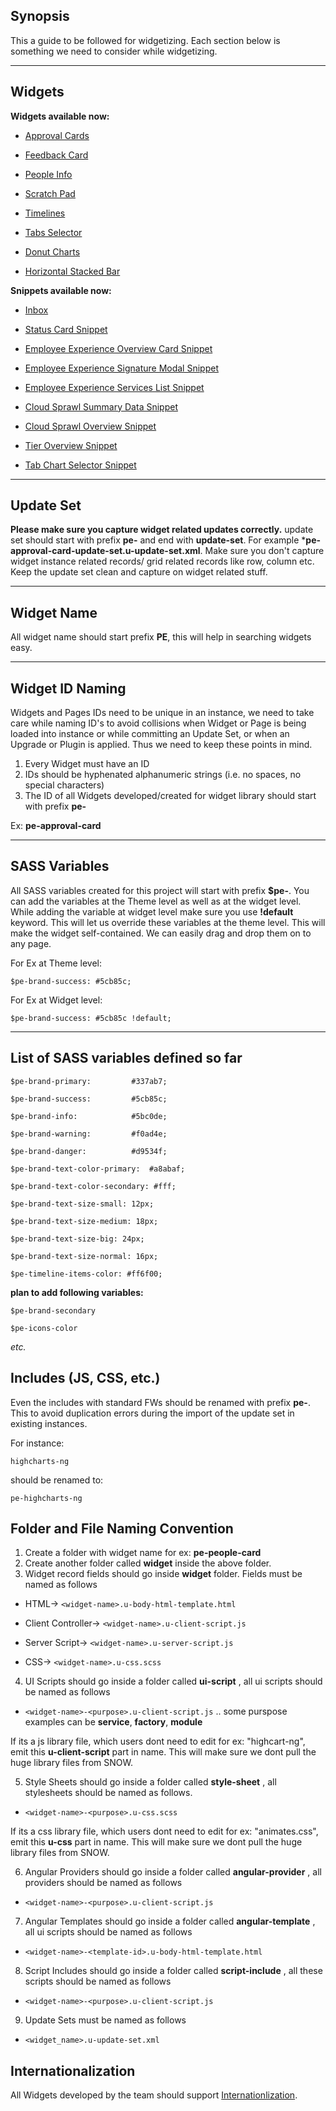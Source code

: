 ## Synopsis

This a guide to be followed for widgetizing. Each section below is something we need to consider while widgetizing.

***

## Widgets

**Widgets available now:**

* [Approval Cards](https://github.com/platform-experience/serviceportal-widget-library/tree/master/approve-card)

* [Feedback Card](https://github.com/platform-experience/serviceportal-widget-library/tree/master/pe-feedback-card)

* [People Info](https://github.com/platform-experience/serviceportal-widget-library/tree/master/people-card/pe-people-info)

* [Scratch Pad](https://github.com/platform-experience/serviceportal-widget-library/tree/master/pe-scratch-pad)

* [Timelines](https://github.com/platform-experience/serviceportal-widget-library/tree/master/timeline/)

* [Tabs Selector](https://github.com/platform-experience/serviceportal-widget-library/tree/master/tabs)

* [Donut Charts](https://github.com/platform-experience/serviceportal-widget-library/tree/master/donut-widgets)

* [Horizontal Stacked Bar](https://github.com/platform-experience/serviceportal-widget-library/tree/master/pe-horizontal-stacked-bar)

**Snippets available now:**

* [Inbox](https://github.com/platform-experience/serviceportal-widget-library/tree/master/pe-emp-exp-inbox-snippet)

* [Status Card Snippet](https://github.com/platform-experience/serviceportal-widget-library/tree/master/pe-status-card-snippet)

* [Employee Experience Overview Card Snippet](https://github.com/platform-experience/serviceportal-widget-library/tree/master/pe-emp-exp-overview-card-snippet)

* [Employee Experience Signature Modal Snippet](https://github.com/platform-experience/serviceportal-widget-library/tree/master/pe-emp-exp-signature-modal-snippet)

* [Employee Experience Services List Snippet](https://github.com/platform-experience/serviceportal-widget-library/tree/master/pe-emp-exp-services-list-snippet)

* [Cloud Sprawl Summary Data Snippet](https://github.com/platform-experience/serviceportal-widget-library/tree/master/pe-cloud-sprawl-vm-summary-snippet)

* [Cloud Sprawl Overview Snippet](https://github.com/platform-experience/serviceportal-widget-library/tree/master/pe-cloud-sprawl-overview-snippet)

* [Tier Overview Snippet](https://github.com/platform-experience/serviceportal-widget-library/tree/master/pe-cloud-sprawl-tier-overview-snippet)

* [Tab Chart Selector Snippet](https://github.com/platform-experience/serviceportal-widget-library/tree/master/tabs/pe-cloud-sprawl-tab-with-donut-chart-snippet)

***

## Update Set

**Please make sure you capture widget related updates correctly.** update set should start with prefix **pe-** and end with **update-set**. For example ***pe-approval-card-update-set.u-update-set.xml**. Make sure you don't capture widget instance related records/ grid related records like row, column etc. Keep the update set clean and capture on widget related stuff.

***

## Widget Name

All widget name should start prefix **PE**, this will help in searching widgets easy.

***

## Widget ID Naming

Widgets and Pages IDs need to be unique in an instance, we need to take care while naming ID's to avoid collisions when Widget or Page is being loaded into instance or while committing an Update Set, or when an Upgrade or Plugin is applied. Thus we need to keep these points in mind.

1. Every Widget must have an ID
2. IDs should be hyphenated alphanumeric strings (i.e. no spaces, no special characters)
3. The ID of all Widgets developed/created for widget library should start with prefix **pe-**

Ex: **pe-approval-card**

***

## SASS Variables

All SASS variables created for this project will start with prefix **$pe-**. You can add the variables at the Theme level as well as at the widget level.
While adding the variable at widget level make sure you use **!default** keyword. This will let us override these variables at the theme level. This will make the widget self-contained. We can easily drag and drop them on to any page.

For Ex at Theme level:

`$pe-brand-success: #5cb85c;`

For Ex at Widget level:

`$pe-brand-success: #5cb85c !default;`

***

## List of SASS variables defined so far

`$pe-brand-primary:         #337ab7;`

`$pe-brand-success:         #5cb85c;`

`$pe-brand-info:            #5bc0de;`

`$pe-brand-warning:         #f0ad4e;`

`$pe-brand-danger:          #d9534f;`

`$pe-brand-text-color-primary: 	#a8abaf;`

`$pe-brand-text-color-secondary: #fff;`

`$pe-brand-text-size-small: 12px;`

`$pe-brand-text-size-medium: 18px;`

`$pe-brand-text-size-big: 24px;`

`$pe-brand-text-size-normal: 16px;`

`$pe-timeline-items-color: #ff6f00;`


**plan to add following variables:**

`$pe-brand-secondary`

`$pe-icons-color`


*etc.*

## Includes (JS, CSS, etc.)

Even the includes with standard FWs should be renamed with prefix **pe-**. This to avoid duplication errors during the import of the update set in existing instances.

For instance:

`highcharts-ng`

should be renamed to:

`pe-highcharts-ng`


## Folder and File Naming Convention

1. Create a folder with widget name for ex: **pe-people-card**
2. Create another folder called **widget** inside the above folder.
3. Widget record fields should go inside **widget** folder. Fields must be named as follows

* HTML->               `<widget-name>.u-body-html-template.html`

* Client Controller->  `<widget-name>.u-client-script.js`

* Server Script->      `<widget-name>.u-server-script.js`

* CSS->                `<widget-name>.u-css.scss`


4. UI Scripts should go inside a folder called **ui-script** , all ui scripts should be named as follows

* `<widget-name>-<purpose>.u-client-script.js` .. some purspose examples can be **service**, **factory**, **module**

If its a js library file, which users dont need to edit for ex: "highcart-ng", emit this **u-client-script** part in name. This will make sure we dont pull the huge library files from SNOW.

5. Style Sheets should go inside a folder called **style-sheet** , all stylesheets should be named as follows.

* `<widget-name>-<purpose>.u-css.scss`

If its a css library file, which users dont need to edit for ex: "animates.css", emit this **u-css** part in name. This will make sure we dont pull the huge library files from SNOW.

6. Angular Providers should go inside a folder called **angular-provider** , all providers should be named as follows

* `<widget-name>-<purpose>.u-client-script.js`

7. Angular Templates should go inside a folder called **angular-template** , all ui scripts should be named as follows

* `<widget-name>-<template-id>.u-body-html-template.html`

8. Script Includes should go inside a folder called **script-include** , all these scripts should be named as follows

* `<widget-name>-<purpose>.u-client-script.js`

9. Update Sets must be named as follows

* `<widget_name>.u-update-set.xml`

## Internationalization

All Widgets developed by the team should support [Internationlization](https://docs.servicenow.com/bundle/istanbul-servicenow-platform/page/build/service-portal/concept/c_WidgetLocalization.html).